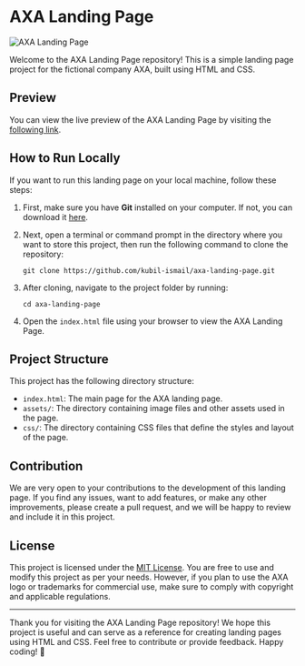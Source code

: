 # AXA Landing Page

![AXA Landing Page](https://github.com/kubil-ismail/axa-landing-page/blob/main/assets/images/screenshot.png)

Welcome to the AXA Landing Page repository! This is a simple landing page project for the fictional company AXA, built using HTML and CSS.

## Preview

You can view the live preview of the AXA Landing Page by visiting the [following link](https://kubil-ismail.github.io/axa-landing-page/).

## How to Run Locally

If you want to run this landing page on your local machine, follow these steps:

1. First, make sure you have **Git** installed on your computer. If not, you can download it [here](https://git-scm.com/downloads).

2. Next, open a terminal or command prompt in the directory where you want to store this project, then run the following command to clone the repository:

   ```
   git clone https://github.com/kubil-ismail/axa-landing-page.git
   ```

3. After cloning, navigate to the project folder by running:

   ```
   cd axa-landing-page
   ```

4. Open the `index.html` file using your browser to view the AXA Landing Page.

## Project Structure

This project has the following directory structure:

- `index.html`: The main page for the AXA landing page.
- `assets/`: The directory containing image files and other assets used in the page.
- `css/`: The directory containing CSS files that define the styles and layout of the page.

## Contribution

We are very open to your contributions to the development of this landing page. If you find any issues, want to add features, or make any other improvements, please create a pull request, and we will be happy to review and include it in this project.

## License

This project is licensed under the [MIT License](https://github.com/kubil-ismail/axa-landing-page/blob/main/LICENSE). You are free to use and modify this project as per your needs. However, if you plan to use the AXA logo or trademarks for commercial use, make sure to comply with copyright and applicable regulations.

---

Thank you for visiting the AXA Landing Page repository! We hope this project is useful and can serve as a reference for creating landing pages using HTML and CSS. Feel free to contribute or provide feedback. Happy coding! 🚀

